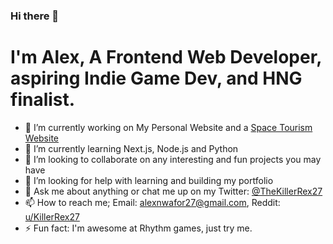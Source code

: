 ### Hi there 👋
# I'm Alex, A Frontend Web Developer, aspiring Indie Game Dev, and HNG finalist.
- 🔭 I’m currently working on My Personal Website and a [Space Tourism Website](https://github.com/TheKillerRex27/space-tourism-website/)
- 🌱 I’m currently learning Next.js, Node.js and Python
- 👯 I’m looking to collaborate on any interesting and fun projects you may have
- 🤔 I’m looking for help with learning and building my portfolio
- 💬 Ask me about anything or chat me up on my Twitter: [@TheKillerRex27](https://twitter.com/TheKillerRex27)
- 📫 How to reach me; Email: alexnwafor27@gmail.com, Reddit: [u/KillerRex27](https://www.reddit.com/user/KillerRex27)
- ⚡ Fun fact: I'm awesome at Rhythm games, just try me.
